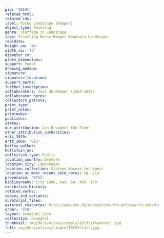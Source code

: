 ```yaml
---
pid: '10191'
related_html: 
related_ids: 
label: Rocky Landscape (Momper)
object_type: Painting
genre: Staffage in Landscape
tags: Traveling Horse Momper Mountain Landscape
realdate: 
height_cm: '44'
width_cm: '73'
diameter_cm: 
plate_dimensions: 
support: Panel
drawing_medium: 
signature: 
signature_location: 
support_marks: 
further_inscription: 
collaborators: Joos de Momper (1564-1635)
collaborator_notes: 
collectors_patrons: 
print_type: 
print_notes: 
printmaker: 
publisher: 
states: 
our_attribution: Jan Brueghel the Elder
other_attribution_authorities: 
ertz_1979: 
ertz_2008: '615'
bailey_walker: 
hollstein_no: 
collection_type: Public
location_country: Denmark
location_city: Copenhagen
location_collection: Statens Museum for Kunst
location_or_most_recent_sale_notes: Sp. 214
provenance: '9752'
bibliography: Ertz 1986, Kat. 54, Abb. 130
exhibition_history: 
related_works: 
copies_and_variants: 
curatorial_files: 
external_resources: http://www.smk.dk/en/explore-the-art/search-smk/#/detail/KMSsp214
order: '076'
layout: brueghel_item
collection: brueghel
thumbnail: img/derivatives/simple/10191/thumbnail.jpg
full: img/derivatives/simple/10191/full.jpg
---
```

